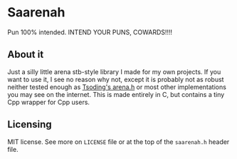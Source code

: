# Saarenah

Pun 100% intended. INTEND YOUR PUNS, COWARDS!!!!

## About it

Just a silly little arena stb-style library I made for my own projects. If you want to use it, I see no reason why not, except it is probably not as robust neither tested enough as [Tsoding's arena.h](https://github.com/tsoding/arena/blob/master/arena.h) or most other implementations you may see on the internet.
This is made entirely in C, but contains a tiny Cpp wrapper for Cpp users.

## Licensing

MIT license.
See more on `LICENSE` file or at the top of the `saarenah.h` header file.

